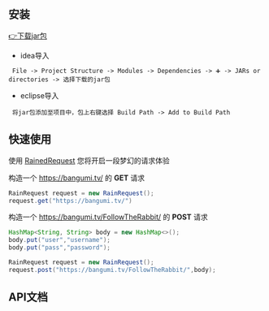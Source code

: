## 安装
[👉下载jar包](https://github.com/eisuto/Rained/releases/download/v0.0.1/Rained-v0.0.1.jar)  

- idea导入
```Text
 File -> Project Structure -> Modules -> Dependencies -> ➕ -> JARs or directories -> 选择下载的jar包
```
- eclipse导入
```Text
 将jar包添加至项目中，包上右键选择 Build Path -> Add to Build Path
```

## 快速使用
使用 [RainedRequest](#) 您将开启一段梦幻的请求体验

构造一个 https://bangumi.tv/ 的 **GET** 请求 
```java
RainRequest request = new RainRequest();
request.get("https://bangumi.tv/")
```

构造一个 https://bangumi.tv/FollowTheRabbit/ 的 **POST** 请求
```java
HashMap<String, String> body = new HashMap<>();
body.put("user","username");
body.put("pass","password");

RainRequest request = new RainRequest();
request.post("https://bangumi.tv/FollowTheRabbit/",body); 
```
## API文档
